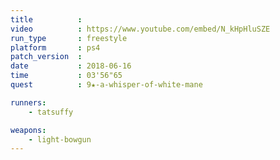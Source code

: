 ```yaml
---
title          :
video          : https://www.youtube.com/embed/N_kHpHluSZE
run_type       : freestyle
platform       : ps4
patch_version  : 
date           : 2018-06-16
time           : 03'56"65
quest          : 9★-a-whisper-of-white-mane

runners:
    - tatsuffy

weapons:
    - light-bowgun
---
```

